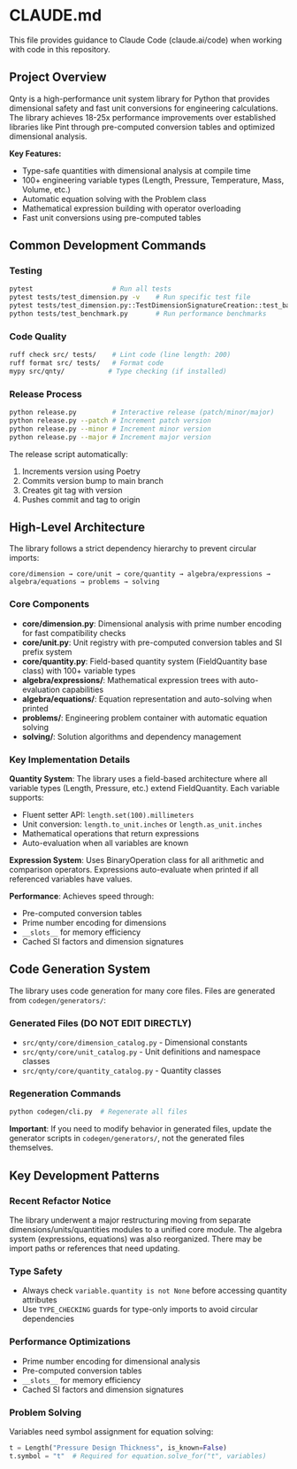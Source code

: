 # CLAUDE.md

This file provides guidance to Claude Code (claude.ai/code) when working with code in this repository.

## Project Overview

Qnty is a high-performance unit system library for Python that provides dimensional safety and fast unit conversions for engineering calculations. The library achieves 18-25x performance improvements over established libraries like Pint through pre-computed conversion tables and optimized dimensional analysis.

**Key Features:**
- Type-safe quantities with dimensional analysis at compile time
- 100+ engineering variable types (Length, Pressure, Temperature, Mass, Volume, etc.)
- Automatic equation solving with the Problem class
- Mathematical expression building with operator overloading
- Fast unit conversions using pre-computed tables

## Common Development Commands

### Testing
```bash
pytest                    # Run all tests
pytest tests/test_dimension.py -v    # Run specific test file
pytest tests/test_dimension.py::TestDimensionSignatureCreation::test_basic_dimension_creation -v  # Run single test
python tests/test_benchmark.py       # Run performance benchmarks
```

### Code Quality
```bash
ruff check src/ tests/    # Lint code (line length: 200)
ruff format src/ tests/   # Format code
mypy src/qnty/           # Type checking (if installed)
```

### Release Process
```bash
python release.py         # Interactive release (patch/minor/major)
python release.py --patch # Increment patch version
python release.py --minor # Increment minor version
python release.py --major # Increment major version
```

The release script automatically:
1. Increments version using Poetry
2. Commits version bump to main branch
3. Creates git tag with version
4. Pushes commit and tag to origin

## High-Level Architecture

The library follows a strict dependency hierarchy to prevent circular imports:

```
core/dimension → core/unit → core/quantity → algebra/expressions → algebra/equations → problems → solving
```

### Core Components

- **core/dimension.py**: Dimensional analysis with prime number encoding for fast compatibility checks
- **core/unit.py**: Unit registry with pre-computed conversion tables and SI prefix system
- **core/quantity.py**: Field-based quantity system (FieldQuantity base class) with 100+ variable types
- **algebra/expressions/**: Mathematical expression trees with auto-evaluation capabilities
- **algebra/equations/**: Equation representation and auto-solving when printed
- **problems/**: Engineering problem container with automatic equation solving
- **solving/**: Solution algorithms and dependency management

### Key Implementation Details

**Quantity System**: The library uses a field-based architecture where all variable types (Length, Pressure, etc.) extend FieldQuantity. Each variable supports:
- Fluent setter API: `length.set(100).millimeters`
- Unit conversion: `length.to_unit.inches` or `length.as_unit.inches`
- Mathematical operations that return expressions
- Auto-evaluation when all variables are known

**Expression System**: Uses BinaryOperation class for all arithmetic and comparison operators. Expressions auto-evaluate when printed if all referenced variables have values.

**Performance**: Achieves speed through:
- Pre-computed conversion tables
- Prime number encoding for dimensions
- `__slots__` for memory efficiency
- Cached SI factors and dimension signatures

## Code Generation System

The library uses code generation for many core files. Files are generated from `codegen/generators/`:

### Generated Files (DO NOT EDIT DIRECTLY)
- `src/qnty/core/dimension_catalog.py` - Dimensional constants
- `src/qnty/core/unit_catalog.py` - Unit definitions and namespace classes
- `src/qnty/core/quantity_catalog.py` - Quantity classes

### Regeneration Commands
```bash
python codegen/cli.py  # Regenerate all files
```

**Important**: If you need to modify behavior in generated files, update the generator scripts in `codegen/generators/`, not the generated files themselves.

## Key Development Patterns

### Recent Refactor Notice
The library underwent a major restructuring moving from separate dimensions/units/quantities modules to a unified core module. The algebra system (expressions, equations) was also reorganized. There may be import paths or references that need updating.

### Type Safety
- Always check `variable.quantity is not None` before accessing quantity attributes
- Use `TYPE_CHECKING` guards for type-only imports to avoid circular dependencies

### Performance Optimizations
- Prime number encoding for dimensional analysis
- Pre-computed conversion tables
- `__slots__` for memory efficiency
- Cached SI factors and dimension signatures

### Problem Solving
Variables need symbol assignment for equation solving:
```python
t = Length("Pressure Design Thickness", is_known=False)
t.symbol = "t"  # Required for equation.solve_for("t", variables)
```
